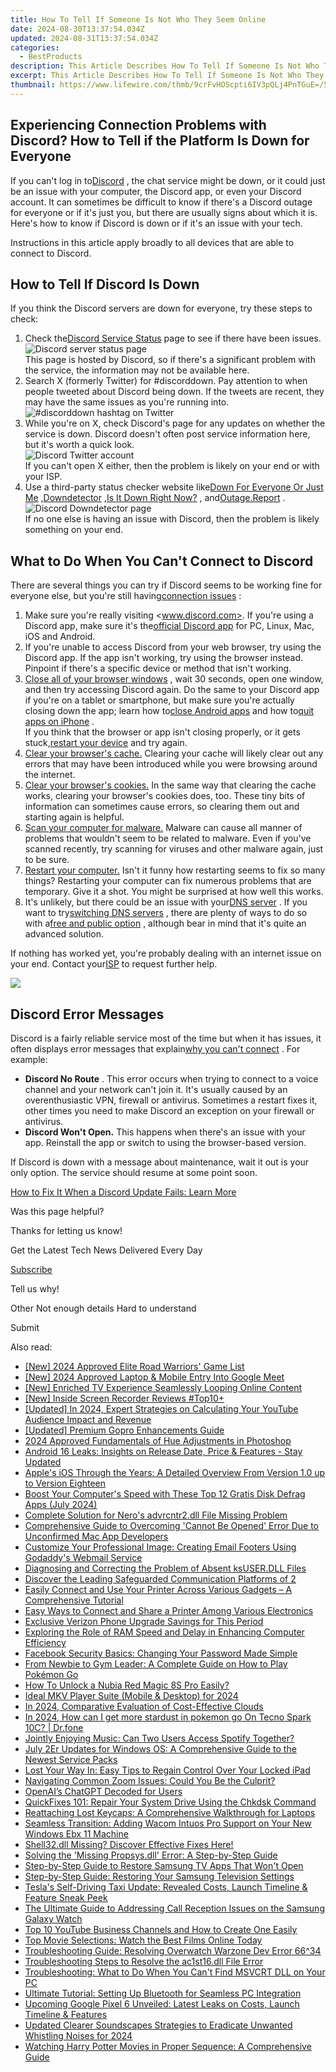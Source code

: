 ```yaml
---
title: How To Tell If Someone Is Not Who They Seem Online
date: 2024-08-30T13:37:54.034Z
updated: 2024-08-31T13:37:54.034Z
categories:
  - BestProducts
description: This Article Describes How To Tell If Someone Is Not Who They Seem Online
excerpt: This Article Describes How To Tell If Someone Is Not Who They Seem Online
thumbnail: https://www.lifewire.com/thmb/9crFvHOScpti6IV3pQLj4PnTGuE=/540x405/filters:no_upscale():max_bytes(150000):strip_icc():format(webp)/GettyImages-1287186695-e166148abb6e43c7bbe7f2c5a9733ce2.jpg
---
```


## Experiencing Connection Problems with Discord? How to Tell if the Platform Is Down for Everyone
 If you can't log in to[Discord](https://www.lifewire.com/discord-4174046) , the chat service might be down, or it could just be an issue with your computer, the Discord app, or even your Discord account. It can sometimes be difficult to know if there's a Discord outage for everyone or if it's just you, but there are usually signs about which it is. Here's how to know if Discord is down or if it's an issue with your tech.

 Instructions in this article apply broadly to all devices that are able to connect to Discord.

## How to Tell If Discord Is Down

 If you think the Discord servers are down for everyone, try these steps to check:

1. Check the[Discord Service Status](https://status.discord.com) page to see if there have been issues.  
![Discord server status page](https://www.lifewire.com/thmb/yFSV49MklrykNCgZ93liSe1qZt0=/1500x0/filters:no_upscale():max_bytes(150000):strip_icc():format(webp)/is-discord-down-or-is-it-just-you-50256951-64f18a956bac488899f2b478d1c286a9.jpg)  
 This page is hosted by Discord, so if there's a significant problem with the service, the information may not be available here.
2. Search X (formerly Twitter) for #discorddown. Pay attention to when people tweeted about Discord being down. If the tweets are recent, they may have the same issues as you're running into.  
![#discorddown hashtag on Twitter](https://www.lifewire.com/thmb/VTkvVzzWtl2q1P78ZIep47rwOBo=/1500x0/filters:no_upscale():max_bytes(150000):strip_icc():format(webp)/is-discord-down-or-is-it-just-you-50256952-c360b9c4c6d64c2e8214179b37a1931a.jpg)
3. While you're on X, check Discord's page for any updates on whether the service is down. Discord doesn't often post service information here, but it's worth a quick look.  
![Discord Twitter account](https://www.lifewire.com/thmb/duH1jCzJjaIdBXNdYvzfWT2dzjk=/1500x0/filters:no_upscale():max_bytes(150000):strip_icc():format(webp)/is-discord-down-or-is-it-just-you-50256953-0ac75f448e784f739501c218e70589b5.jpg)  
 If you can't open X either, then the problem is likely on your end or with your ISP.
4. Use a third-party status checker website like[Down For Everyone Or Just Me](https://downforeveryoneorjustme.com/discord) ,[Downdetector](https://downdetector.com/status/discord/) ,[Is It Down Right Now?](https://www.isitdownrightnow.com/discord.com.html) , and[Outage.Report](https://outage.report/discord) .  
![Discord Downdetector page](https://www.lifewire.com/thmb/Dkbd1Gn7UxOCVbebPQPG9QuzVpQ=/1500x0/filters:no_upscale():max_bytes(150000):strip_icc():format(webp)/is-discord-down-or-is-it-just-you-50256954-e47fef8c259d4a9d805e652ae722fcbd.jpg)  
 If no one else is having an issue with Discord, then the problem is likely something on your end.

## What to Do When You Can't Connect to Discord

 There are several things you can try if Discord seems to be working fine for everyone else, but you're still having[connection issues](https://www.lifewire.com/fix-connection-issues-discord-5086484) :

1. Make sure you're really visiting <www.discord.com>. If you're using a Discord app, make sure it's the[official Discord app](https://discord.com/download) for PC, Linux, Mac, iOS and Android.
2. If you're unable to access Discord from your web browser, try using the Discord app. If the app isn't working, try using the browser instead. Pinpoint if there's a specific device or method that isn't working.
3. [Close all of your browser windows](https://www.lifewire.com/close-all-tabs-computer-android-browsers-4173831) , wait 30 seconds, open one window, and then try accessing Discord again. Do the same to your Discord app if you're on a tablet or smartphone, but make sure you're actually closing down the app; learn how to[close Android apps](https://www.lifewire.com/close-apps-on-android-4164116) and how to[quit apps on iPhone](https://www.lifewire.com/quit-apps-on-iphone-2000287) .  
 If you think that the browser or app isn't closing properly, or it gets stuck,[restart your device](https://www.lifewire.com/why-does-restarting-seem-to-fix-most-computer-problems-2624569) and try again.
4. [Clear your browser's cache.](https://www.lifewire.com/how-to-clear-cache-2617980) Clearing your cache will likely clear out any errors that may have been introduced while you were browsing around the internet.
5. [Clear your browser's cookies.](https://www.lifewire.com/how-to-delete-cookies-2617981) In the same way that clearing the cache works, clearing your browser's cookies does, too. These tiny bits of information can sometimes cause errors, so clearing them out and starting again is helpful.
6. [Scan your computer for malware.](https://www.lifewire.com/properly-scan-your-computer-for-viruses-and-other-malware-2624526) Malware can cause all manner of problems that wouldn't seem to be related to malware. Even if you've scanned recently, try scanning for viruses and other malware again, just to be sure.
7. [Restart your computer.](https://www.lifewire.com/how-to-reboot-a-computer-2624568) Isn't it funny how restarting seems to fix so many things? Restarting your computer can fix numerous problems that are temporary. Give it a shot. You might be surprised at how well this works.
8. It's unlikely, but there could be an issue with your[DNS server](https://www.lifewire.com/what-is-a-dns-server-2625854) . If you want to try[switching DNS servers](https://www.lifewire.com/how-to-change-dns-server-settings-2617979) , there are plenty of ways to do so with a[free and public option](https://www.lifewire.com/free-and-public-dns-servers-2626062) , although bear in mind that it's quite an advanced solution.

 If nothing has worked yet, you're probably dealing with an internet issue on your end. Contact your[ISP](https://www.lifewire.com/internet-service-provider-isp-2625924) to request further help.

<!-- affiliate ads begin -->
<a href="https://store.massmailsoftware.com/order/checkout.php?PRODS=1095219&QTY=1&AFFILIATE=108875&CART=1"><img src="https://secure.avangate.com/images/merchant/dc87c13749315c7217cdc4ac692e704c/banera_for_partners-20_%281%29.jpg" border="0"></a>
<!-- affiliate ads end -->
## Discord Error Messages

 Discord is a fairly reliable service most of the time but when it has issues, it often displays error messages that explain[why you can't connect](https://www.lifewire.com/fix-it-when-discord-wont-open-5076489) . For example:

* **Discord No Route** . This error occurs when trying to connect to a voice channel and your network can't join it. It's usually caused by an overenthusiastic VPN, firewall or antivirus. Sometimes a restart fixes it, other times you need to make Discord an exception on your firewall or antivirus.
* **Discord Won't Open.** This happens when there's an issue with your app. Reinstall the app or switch to using the browser-based version.

 If Discord is down with a message about maintenance, wait it out is your only option. The service should resume at some point soon.

[How to Fix It When a Discord Update Fails: Learn More](https://www.lifewire.com/fix-failed-discord-update-5080924)

Was this page helpful?

Thanks for letting us know!

 Get the Latest Tech News Delivered Every Day

[Subscribe](https://www.lifewire.com/#)

Tell us why!

 Other  Not enough details  Hard to understand

 Submit

<ins class="adsbygoogle"
     style="display:block"
     data-ad-format="autorelaxed"
     data-ad-client="ca-pub-7571918770474297"
     data-ad-slot="1223367746"></ins>



<ins class="adsbygoogle"
     style="display:block"
     data-ad-client="ca-pub-7571918770474297"
     data-ad-slot="8358498916"
     data-ad-format="auto"
     data-full-width-responsive="true"></ins>

<span class="atpl-alsoreadstyle">Also read:</span>
<div><ul>
<li><a href="https://screen-recording.techidaily.com/new-2024-approved-elite-road-warriors-game-list/"><u>[New] 2024 Approved  Elite Road Warriors' Game List</u></a></li>
<li><a href="https://desktop-recording.techidaily.com/new-2024-approved-laptop-and-mobile-entry-into-google-meet/"><u>[New] 2024 Approved  Laptop & Mobile  Entry Into Google Meet</u></a></li>
<li><a href="https://youtube-webster.techidaily.com/nriched-tv-experience-seamlessly-looping-online-content/"><u>[New] Enriched TV Experience  Seamlessly Looping Online Content</u></a></li>
<li><a href="https://video-screen-grab.techidaily.com/new-inside-screen-recorder-reviews-top10plus/"><u>[New] Inside Screen Recorder Reviews #Top10+</u></a></li>
<li><a href="https://youtube-zero.techidaily.com/ed-in-2024-expert-strategies-on-calculating-your-youtube-audience-impact-and-revenue/"><u>[Updated] In 2024, Expert Strategies on Calculating Your YouTube Audience Impact and Revenue</u></a></li>
<li><a href="https://extra-guidance.techidaily.com/updated-premium-gopro-enhancements-guide/"><u>[Updated] Premium Gopro Enhancements Guide</u></a></li>
<li><a href="https://article-files.techidaily.com/2024-approved-fundamentals-of-hue-adjustments-in-photoshop/"><u>2024 Approved  Fundamentals of Hue Adjustments in Photoshop</u></a></li>
<li><a href="https://technical-tips.techidaily.com/android-16-leaks-insights-on-release-date-price-and-features-stay-updated/"><u>Android 16 Leaks: Insights on Release Date, Price & Features - Stay Updated</u></a></li>
<li><a href="https://technical-tips.techidaily.com/apples-ios-through-the-years-a-detailed-overview-from-version-10-up-to-version-eighteen/"><u>Apple's iOS Through the Years: A Detailed Overview From Version 1.0 up to Version Eighteen</u></a></li>
<li><a href="https://technical-tips.techidaily.com/boost-your-computers-speed-with-these-top-12-gratis-disk-defrag-apps-july-2024/"><u>Boost Your Computer's Speed with These Top 12 Gratis Disk Defrag Apps (July 2024)</u></a></li>
<li><a href="https://technical-tips.techidaily.com/complete-solution-for-neros-advrcntr2dll-file-missing-problem/"><u>Complete Solution for Nero's advrcntr2.dll File Missing Problem</u></a></li>
<li><a href="https://technical-tips.techidaily.com/comprehensive-guide-to-overcoming-cannot-be-opened-error-due-to-unconfirmed-mac-app-developers/"><u>Comprehensive Guide to Overcoming 'Cannot Be Opened' Error Due to Unconfirmed Mac App Developers</u></a></li>
<li><a href="https://technical-tips.techidaily.com/customize-your-professional-image-creating-email-footers-using-godaddys-webmail-service/"><u>Customize Your Professional Image: Creating Email Footers Using Godaddy's Webmail Service</u></a></li>
<li><a href="https://technical-tips.techidaily.com/diagnosing-and-correcting-the-problem-of-absent-ksuserdll-files/"><u>Diagnosing and Correcting the Problem of Absent ksUSER.DLL Files</u></a></li>
<li><a href="https://technical-tips.techidaily.com/discover-the-leading-safeguarded-communication-platforms-of-2/"><u>Discover the Leading Safeguarded Communication Platforms of 2</u></a></li>
<li><a href="https://technical-tips.techidaily.com/easily-connect-and-use-your-printer-across-various-gadgets-a-comprehensive-tutorial/"><u>Easily Connect and Use Your Printer Across Various Gadgets – A Comprehensive Tutorial</u></a></li>
<li><a href="https://technical-tips.techidaily.com/easy-ways-to-connect-and-share-a-printer-among-various-electronics/"><u>Easy Ways to Connect and Share a Printer Among Various Electronics</u></a></li>
<li><a href="https://technical-tips.techidaily.com/exclusive-verizon-phone-upgrade-savings-for-this-period/"><u>Exclusive Verizon Phone Upgrade Savings for This Period</u></a></li>
<li><a href="https://technical-tips.techidaily.com/exploring-the-role-of-ram-speed-and-delay-in-enhancing-computer-efficiency/"><u>Exploring the Role of RAM Speed and Delay in Enhancing Computer Efficiency</u></a></li>
<li><a href="https://technical-tips.techidaily.com/facebook-security-basics-changing-your-password-made-simple/"><u>Facebook Security Basics: Changing Your Password Made Simple</u></a></li>
<li><a href="https://tech-recovery.techidaily.com/from-newbie-to-gym-leader-a-complete-guide-on-how-to-play-pokemon-go/"><u>From Newbie to Gym Leader: A Complete Guide on How to Play Pokémon Go</u></a></li>
<li><a href="https://easy-unlock-android.techidaily.com/how-to-unlock-a-nubia-red-magic-8s-pro-easily-by-drfone-android/"><u>How To Unlock a Nubia Red Magic 8S Pro Easily?</u></a></li>
<li><a href="https://article-knowledge.techidaily.com/ideal-mkv-player-suite-mobile-and-desktop-for-2024/"><u>Ideal MKV Player Suite (Mobile & Desktop) for 2024</u></a></li>
<li><a href="https://fox-blue.techidaily.com/in-2024-comparative-evaluation-of-cost-effective-clouds/"><u>In 2024, Comparative Evaluation of Cost-Effective Clouds</u></a></li>
<li><a href="https://android-pokemon-go.techidaily.com/in-2024-how-can-i-get-more-stardust-in-pokemon-go-on-tecno-spark-10c-drfone-by-drfone-virtual-android/"><u>In 2024, How can I get more stardust in pokemon go On Tecno Spark 10C? | Dr.fone</u></a></li>
<li><a href="https://technical-tips.techidaily.com/jointly-enjoying-music-can-two-users-access-spotify-together/"><u>Jointly Enjoying Music: Can Two Users Access Spotify Together?</u></a></li>
<li><a href="https://technical-tips.techidaily.com/july-2er-updates-for-windows-os-a-comprehensive-guide-to-the-newest-service-packs/"><u>July 2Er Updates for Windows OS: A Comprehensive Guide to the Newest Service Packs</u></a></li>
<li><a href="https://technical-tips.techidaily.com/lost-your-way-in-easy-tips-to-regain-control-over-your-locked-ipad/"><u>Lost Your Way In: Easy Tips to Regain Control Over Your Locked iPad</u></a></li>
<li><a href="https://technical-tips.techidaily.com/navigating-common-zoom-issues-could-you-be-the-culprit/"><u>Navigating Common Zoom Issues: Could You Be the Culprit?</u></a></li>
<li><a href="https://tech-haven.techidaily.com/openais-chatgpt-decoded-for-users/"><u>OpenAI’s ChatGPT Decoded for Users</u></a></li>
<li><a href="https://technical-tips.techidaily.com/quickfixes-101-repair-your-system-drive-using-the-chkdsk-command/"><u>QuickFixes 101: Repair Your System Drive Using the Chkdsk Command</u></a></li>
<li><a href="https://technical-tips.techidaily.com/reattaching-lost-keycaps-a-comprehensive-walkthrough-for-laptops/"><u>Reattaching Lost Keycaps: A Comprehensive Walkthrough for Laptops</u></a></li>
<li><a href="https://hardware-updates.techidaily.com/seamless-transition-adding-wacom-intuos-pro-support-on-your-new-windows-ebx-11-machine/"><u>Seamless Transition: Adding Wacom Intuos Pro Support on Your New Windows Ebx 11 Machine</u></a></li>
<li><a href="https://technical-tips.techidaily.com/1722896044737-shell32dll-missing-discover-effective-fixes-here/"><u>Shell32.dll Missing? Discover Effective Fixes Here!</u></a></li>
<li><a href="https://technical-tips.techidaily.com/solving-the-missing-propsysdll-error-a-step-by-step-guide/"><u>Solving the 'Missing Propsys.dll' Error: A Step-by-Step Guide</u></a></li>
<li><a href="https://technical-tips.techidaily.com/step-by-step-guide-to-restore-samsung-tv-apps-that-wont-open/"><u>Step-by-Step Guide to Restore Samsung TV Apps That Won't Open</u></a></li>
<li><a href="https://technical-tips.techidaily.com/step-by-step-guide-restoring-your-samsung-television-settings/"><u>Step-by-Step Guide: Restoring Your Samsung Television Settings</u></a></li>
<li><a href="https://technical-tips.techidaily.com/teslas-self-driving-taxi-update-revealed-costs-launch-timeline-and-feature-sneak-peek/"><u>Tesla's Self-Driving Taxi Update: Revealed Costs, Launch Timeline & Feature Sneak Peek</u></a></li>
<li><a href="https://technical-tips.techidaily.com/the-ultimate-guide-to-addressing-call-reception-issues-on-the-samsung-galaxy-watch/"><u>The Ultimate Guide to Addressing Call Reception Issues on the Samsung Galaxy Watch</u></a></li>
<li><a href="https://youtube-video-recordings.techidaily.com/top-10-youtube-business-channels-and-how-to-create-one-easily/"><u>Top 10 YouTube Business Channels and How to Create One Easily</u></a></li>
<li><a href="https://technical-tips.techidaily.com/top-movie-selections-watch-the-best-films-online-today/"><u>Top Movie Selections: Watch the Best Films Online Today</u></a></li>
<li><a href="https://win-answers.techidaily.com/troubleshooting-guide-resolving-overwatch-warzone-dev-error-6634/"><u>Troubleshooting Guide: Resolving Overwatch Warzone Dev Error 66^34</u></a></li>
<li><a href="https://technical-tips.techidaily.com/troubleshooting-steps-to-resolve-the-ac1st16dll-file-error/"><u>Troubleshooting Steps to Resolve the ac1st16.dll File Error</u></a></li>
<li><a href="https://technical-tips.techidaily.com/troubleshooting-what-to-do-when-you-cant-find-msvcrt-dll-on-your-pc/"><u>Troubleshooting: What to Do When You Can't Find MSVCRT DLL on Your PC</u></a></li>
<li><a href="https://tech-recovery.techidaily.com/ultimate-tutorial-setting-up-bluetooth-for-seamless-pc-integration/"><u>Ultimate Tutorial: Setting Up Bluetooth for Seamless PC Integration</u></a></li>
<li><a href="https://technical-tips.techidaily.com/upcoming-google-pixel-6-unveiled-latest-leaks-on-costs-launch-timeline-and-features/"><u>Upcoming Google Pixel 6 Unveiled: Latest Leaks on Costs, Launch Timeline & Features</u></a></li>
<li><a href="https://audio-editing.techidaily.com/updated-clearer-soundscapes-strategies-to-eradicate-unwanted-whistling-noises-for-2024/"><u>Updated Clearer Soundscapes Strategies to Eradicate Unwanted Whistling Noises for 2024</u></a></li>
<li><a href="https://technical-tips.techidaily.com/watching-harry-potter-movies-in-proper-sequence-a-comprehensive-guide/"><u>Watching Harry Potter Movies in Proper Sequence: A Comprehensive Guide</u></a></li>
</ul></div>
